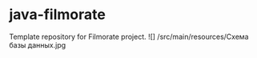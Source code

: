# java-filmorate
Template repository for Filmorate project.
![] /src/main/resources/Схема базы данных.jpg
